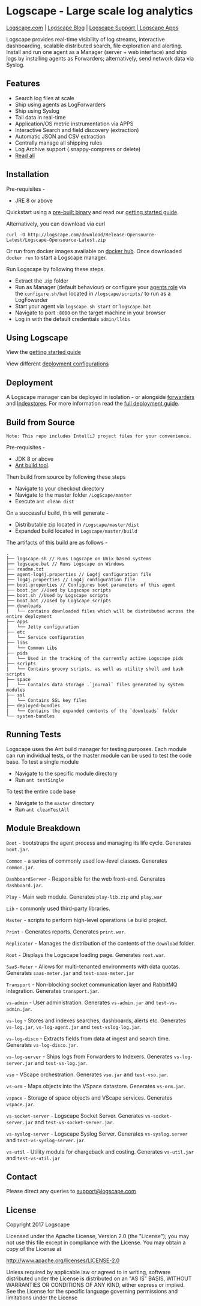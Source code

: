 # Logscape - Large scale log analytics
<a href="http://www.logscape.com" target="_blank">Logscape.com</a> | <a href="http://blog.logscape.com" target="_blank">Logscape Blog</a> | <a href="http://support.logscape.com" target="_blank">Logscape Support | <a href="http://logscape.github.io/apps.html" target="_blank">Logscape Apps</a>

Logscape provides real-time visibility of log streams, interactive dashboarding, scalable distributed search, file exploration and alerting. Install and run one agent as a Manager (server + web interface) and ship logs by installing agents as Forwarders; alternatively, send network data via Syslog.

## Features
* Search log files at scale
* Ship using agents as LogForwarders
* Ship using Syslog
* Tail data in real-time
* Application/OS metric instrumentation via APPS
* Interactive Search and field discovery (extraction)
* Automatic JSON and CSV extraction
* Centrally manage all shipping rules
* Log Archive support (.snappy-compress or delete)
* <a href="http://logscape.com/product.html" target="_blank"> Read all </a>

## Installation
Pre-requisites -
*  JRE 8 or above

Quickstart using a <a href="https://github.com/logscape/Logscape/releases/latest" target="_blank">pre-built binary</a> and read our <a href="http://logscape.github.io/tutorials-walkthrough.html" target="_blank">getting started guide</a>.

Alternatively, you can download via curl

`curl -O http://logscape.com/download/Release-Opensource-Latest/Logscape-Opensource-Latest.zip`

Or run from docker images available on <a href="https://hub.docker.com/r/logscape/logscape-opensource/" target="_blank">docker hub</a>. Once downloaded `docker run` to start a Logscape manager.

Run Logscape by following these steps.
* Extract the .zip folder
* Run as Manager (default behaviour) or configure your <a href="https://logscape.github.io/deploy.html" target="_blank">agents role</a> via the `configure.sh/bat` located in ```/logscape/scripts/``` to run as a LogFowarder
* Start your agent via `logscape.sh start` or `logscape.bat`
* Navigate to port `:8080` on the target machine in your browser
* Log in with the default credentials `admin/ll4bs`

## Using Logscape
View the <a href="http://logscape.github.io/tutorials-walkthrough.html" target="_blank">getting started guide</a>

View different <a href="http://logscape.github.io/deploy.html" target="_blank">deployment configurations</a>

## Deployment
A Logscape manager can be deployed in isolation - or alongside <a href="http://logscape.github.io/deploy-forwarder.html" target="_blank">forwarders</a> and <a href="http://logscape.github.io/deploy-indexstore.html" target="_blank">Indexstores</a>.
For more information read the <a href="http://logscape.github.io/deploy.html" target="_blank">full deployment guide</a>.

## Build from Source
```
Note: This repo includes IntelliJ project files for your convenience.
```
Pre-requisites -
* JDK 8 or above
* <a href="http://ant.apache.org/" target="_blank">Ant build tool</a>.

Then build from source by following these steps
* Navigate to your checkout directory
* Navigate to the master folder `/LogScape/master`
* Execute `ant clean dist`

On a successful build, this will generate -
* Distributable zip located in `/Logscape/master/dist`
* Expanded build located in `Logscape/master/build`

The artifacts of this build are as follows -
```
.
├── logscape.sh // Runs Logscape on Unix based systems
├── logscape.bat // Runs Logscape on Windows
├── readme.txt
├── agent-log4j.properties // Log4j configuration file
├── log4j.properties // Log4j configuration file
├── boot.properties // Configures boot parameters of this agent
├── boot.jar //Used by Logscape scripts
├── boot.sh //Used by Logscape scripts
├── boot.bat //Used by Logscape scripts
├── downloads
|   └── contains downloaded files which will be distributed across the entire deployment
├── apps
|   └── Jetty configuration
├── etc
|   └── Service configuration
├── libs
|   └── Common Libs
├── pids
|   └── Used in the tracking of the currently active Logscape pids
├── scripts
|   └── Contains groovy scripts, as well as utility shell and bash scripts
├── space
|   └── Contains data storage .`journal` files generated by system modules
├── ssl
|   └── Contains SSL key files
├── deployed-bundles
|   └── Contains the expanded contents of the `downloads` folder
└── system-bundles
```
## Running Tests
Logscape uses the Ant build manager for testing purposes. Each module can run individual tests, or the master module can be used to test the code base.
To test a single module
* Navigate to the specific module directory
* Run `ant testSingle`

To test the entire code base
* Navigate to the `master` directory
* Run `ant cleanTestAll`

## Module Breakdown
`Boot` - bootstraps the agent process and managing its life cycle. Generates `boot.jar`.

`Common` - a series of commonly used low-level classes. Generates `common.jar`.

`DashboardServer` - Responsible for the web front-end. Generates `dashboard.jar`.

`Play` - Main web module. Generates `play-lib.zip` and `play.war`

`Lib` - commonly used third-party libraries.

`Master` - scripts to perform high-level operations i.e build project.

`Print` - Generates reports. Generates `print.war`.

`Replicator` - Manages the distribution of the contents of the `download` folder.

`Root` - Displays the Logscape loading page. Generates `root.war`.

`SaaS-Meter` - Allows for multi-tenanted environments with data quotas. Generates `saas-meter.jar` and `test-saas-meter.jar`

`Transport` - Non-blocking socket communication layer and RabbitMQ integration. Generates `transport.jar`.

`vs-admin` - User administration. Generates `vs-admin.jar` and `test-vs-admin.jar`.

`vs-log` - Stores and indexes searches, dashboards, alerts etc. Generates `vs-log.jar`, `vs-log-agent.jar` and `test-vslog-log.jar`.

`vs-log-disco` - Extracts fields from data at ingest and search time. Generates `vs-log-disco.jar`.

`vs-log-server` - Ships logs from Forwarders to Indexers. Generates `vs-log-server.jar` and `test-vs-log.jar`.

`vso` - VScape orchestration. Generates `vso.jar` and `test-vso.jar`.

`vs-orm` - Maps objects into the VSpace datastore. Generates `vs-orm.jar`.

`vspace` - Storage of space objects and VScape services. Generates `vspace.jar`.

`vs-socket-server` - Logscape Socket Server. Generates `vs-socket-server.jar` and `test-vs-socket-server.jar`.

`vs-syslog-server` - Logscape Syslog Server. Generates `vs-syslog.server` and `test-vs-syslog-server.jar`.

`vs-util` - Utility module for chargeback and costing. Generates `vs-util.jar` and `test-vs-util.jar`

## Contact
Please direct any queries to support@logscape.com

## License
Copyright 2017 Logscape

Licensed under the Apache License, Version 2.0 (the "License");
you may not use this file except in compliance with the License.
You may obtain a copy of the License at

<a href="http://www.apache.org/licenses/LICENSE-2.0" target="_blank">http://www.apache.org/licenses/LICENSE-2.0</a>

Unless required by applicable law or agreed to in writing, software
distributed under the License is distributed on an "AS IS" BASIS,
WITHOUT WARRANTIES OR CONDITIONS OF ANY KIND, either express or implied.
See the License for the specific language governing permissions and
limitations under the License
